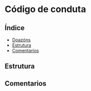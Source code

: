 # Código de conduta

## Índice
- [Doazóns](https://github.com/ran-n/doc/blob/main/doaz%C3%B3ns.md)
- [Estrutura](coc_gz.md#estrutura)
- [Comentarios](coc_gz.md#comentarios)

## Estrutura

## Comentarios
